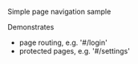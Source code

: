 Simple page navigation sample


Demonstrates
- page routing, e.g. '#/login'
- protected pages, e.g. '#/settings'
